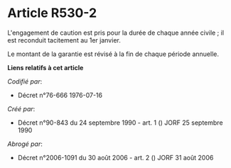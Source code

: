 # Article R530-2

L'engagement de caution est pris pour la durée de chaque année civile ; il est reconduit tacitement au 1er janvier.

Le montant de la garantie est révisé à la fin de chaque période annuelle.

**Liens relatifs à cet article**

_Codifié par_:

  - Décret n°76-666 1976-07-16

_Créé par_:

  - Décret n°90-843 du 24 septembre 1990 - art. 1 () JORF 25 septembre 1990

_Abrogé par_:

  - Décret n°2006-1091 du 30 août 2006 - art. 2 () JORF 31 août 2006
